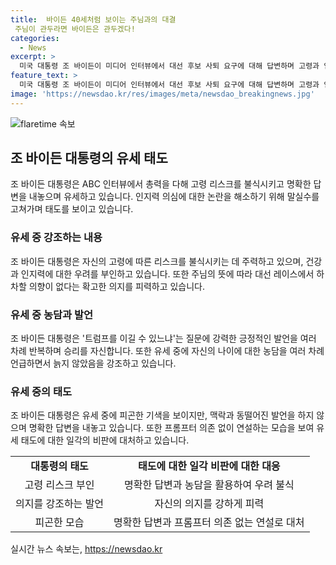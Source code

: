 ```yaml
---
title:  바이든 40세처럼 보이는 주님과의 대결
 주님이 관두라면 바이든은 관두겠다!
categories:
  - News
excerpt: >
  미국 대통령 조 바이든이 미디어 인터뷰에서 대선 후보 사퇴 요구에 대해 답변하며 고령과 인지력 논란을 극복하기 위해 노력했다. 바이든은 건강 문제를 강하게 부인하고, 트럼프를 이길 것이라며 승리 자신을 강조했으며 농담과 말실수를 고쳐가며 명확한 태도를 보였다. 또한, 유세 중에는 텔레프롬프터를 사용하지 않아 자유로운 연설을 진행했다. 요약문에서는 바이든의 강인한 태도와 확고한 의지, 그리고 논란을 극복하려는 모습을 강조해야 할 것이다.
feature_text: >
  미국 대통령 조 바이든이 미디어 인터뷰에서 대선 후보 사퇴 요구에 대해 답변하며 고령과 인지력 논란을 극복하기 위해 노력했다. 바이든은 건강 문제를 강하게 부인하고, 트럼프를 이길 것이라며 승리 자신을 강조했으며 농담과 말실수를 고쳐가며 명확한 태도를 보였다. 또한, 유세 중에는 텔레프롬프터를 사용하지 않아 자유로운 연설을 진행했다. 요약문에서는 바이든의 강인한 태도와 확고한 의지, 그리고 논란을 극복하려는 모습을 강조해야 할 것이다.
image: 'https://newsdao.kr/res/images/meta/newsdao_breakingnews.jpg'
---
```


<p><img src="https://newsdao.kr/res/images/meta/newsdao_breakingnews.jpg" alt="flaretime 속보" /></p>

<h2 data-ke-size="size26">조 바이든 대통령의 유세 태도</h2>

<p data-ke-size="size16">조 바이든 대통령은 ABC 인터뷰에서 총력을 다해 고령 리스크를 불식시키고 명확한 답변을 내놓으며 유세하고 있습니다. 인지력 의심에 대한 논란을 해소하기 위해 말실수를 고쳐가며 태도를 보이고 있습니다.</p>

<h3>유세 중 강조하는 내용</h3>

<p data-ke-size="size16">조 바이든 대통령은 자신의 고령에 따른 리스크를 불식시키는 데 주력하고 있으며, 건강과 인지력에 대한 우려를 부인하고 있습니다. 또한 주님의 뜻에 따라 대선 레이스에서 하차할 의향이 없다는 확고한 의지를 피력하고 있습니다.</p>

<h3>유세 중 농담과 발언</h3>

<p data-ke-size="size16">조 바이든 대통령은 '트럼프를 이길 수 있느냐'는 질문에 강력한 긍정적인 발언을 여러 차례 반복하며 승리를 자신합니다. 또한 유세 중에 자신의 나이에 대한 농담을 여러 차례 언급하면서 늙지 않았음을 강조하고 있습니다.</p>

<h3>유세 중의 태도</h3>

<p data-ke-size="size16">조 바이든 대통령은 유세 중에 피곤한 기색을 보이지만, 맥락과 동떨어진 발언을 하지 않으며 명확한 답변을 내놓고 있습니다. 또한 프롬프터 의존 없이 연설하는 모습을 보여 유세 태도에 대한 일각의 비판에 대처하고 있습니다.</p>

<table>
  <tr>
    <td style="text-align: center; height: 17px;"><b>대통령의 태도</b></td>
    <td style="text-align: center; height: 17px;"><b>태도에 대한 일각 비판에 대한 대응</b></td>
  </tr>
  <tr>
    <td style="text-align: center; height: 17px;">고령 리스크 부인</td>
    <td style="text-align: center; height: 17px;">명확한 답변과 농담을 활용하여 우려 불식</td>
  </tr>
  <tr>
    <td style="text-align: center; height: 17px;">의지를 강조하는 발언</td>
    <td style="text-align: center; height: 17px;">자신의 의지를 강하게 피력</td>
  </tr>
  <tr>
    <td style="text-align: center; height: 17px;">피곤한 모습</td>
    <td style="text-align: center; height: 17px;">명확한 답변과 프롬프터 의존 없는 연설로 대처</td>
  </tr>
</table>
실시간 뉴스 속보는, <a href="https://newsdao.kr" rel="dofollow">https://newsdao.kr</a>


